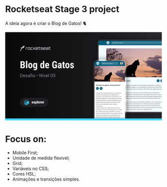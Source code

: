 # Rocketseat Stage 3 project

A ideia agora é criar o Blog de Gatos! 🐈‍

<img src="./assets/catblog-cover.png">

# Focus on:

- Mobile First;
- Unidade de medida flexível;
- Grid;
- Variáveis no CSS;
- Cores HSL;
- Animações e transições simples.